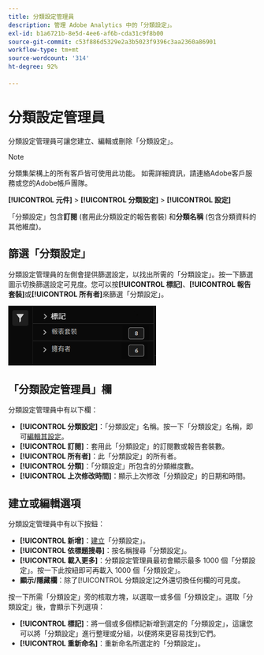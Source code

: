```yaml
---
title: 分類設定管理員
description: 管理 Adobe Analytics 中的「分類設定」。
exl-id: b1a6721b-8e5d-4ee6-af6b-cda31c9f8b00
source-git-commit: c53f886d5329e2a3b5023f9396c3aa2360a86901
workflow-type: tm+mt
source-wordcount: '314'
ht-degree: 92%

---
```


# 分類設定管理員

分類設定管理員可讓您建立、編輯或刪除「分類設定」。

>[!NOTE]
>
>分類集架構上的所有客戶皆可使用此功能。 如需詳細資訊，請連絡Adobe客戶服務或您的Adobe帳戶團隊。

**[!UICONTROL 元件]** > **[!UICONTROL 分類設定]** > **[!UICONTROL 設定]**

「分類設定」包含&#x200B;**訂閱** (套用此分類設定的報告套裝) 和&#x200B;**分類名稱** (包含分類資料的其他維度)。

## 篩選「分類設定」

分類設定管理員的左側會提供篩選設定，以找出所需的「分類設定」。按一下篩選圖示切換篩選設定可見度。您可以按&#x200B;**[!UICONTROL 標記]**、**[!UICONTROL 報告套裝]**&#x200B;或&#x200B;**[!UICONTROL 所有者]**&#x200B;來篩選「分類設定」。

![「分類設定」篩選](../assets/classification-set-filters.png)

## 「分類設定管理員」欄

分類設定管理員中有以下欄：

* **[!UICONTROL 分類設定]**：「分類設定」名稱。按一下「分類設定」名稱，即可[編輯其設定](settings.md)。
* **[!UICONTROL 訂閱]**：套用此「分類設定」的訂閱數或報告套裝數。
* **[!UICONTROL 所有者]**：此「分類設定」的所有者。
* **[!UICONTROL 分類]**：「分類設定」所包含的分類維度數。
* **[!UICONTROL 上次修改時間]**：顯示上次修改「分類設定」的日期和時間。

## 建立或編輯選項

分類設定管理員中有以下按鈕：

* **[!UICONTROL 新增]**：[建立](create.md)「分類設定」。
* **[!UICONTROL 依標題搜尋]**：按名稱搜尋「分類設定」。 
* **[!UICONTROL 載入更多]**：分類設定管理員最初會顯示最多 1000 個「分類設定」。按一下此按紐即可再載入 1000 個「分類設定」。
* **顯示/隱藏欄**：除了[!UICONTROL 分類設定]之外還切換任何欄的可見度。

按一下所需「分類設定」旁的核取方塊，以選取一或多個「分類設定」。選取「分類設定」後，會顯示下列選項：

* **[!UICONTROL 標記]**：將一個或多個標記新增到選定的「分類設定」，這讓您可以將「分類設定」進行整理或分組，以便將來更容易找到它們。
* **[!UICONTROL 重新命名]**：重新命名所選定的「分類設定」。
